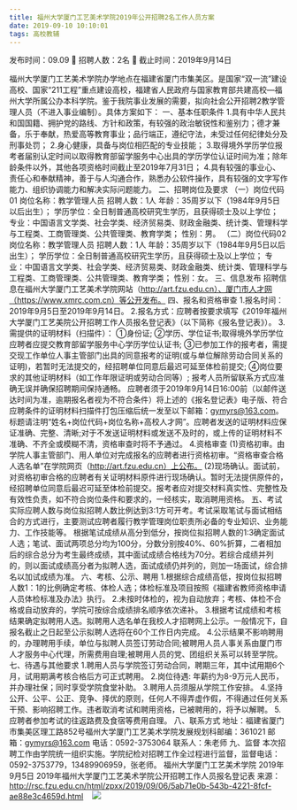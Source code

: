 ```yaml
---
title: 福州大学厦门工艺美术学院2019年公开招聘2名工作人员方案
date: 2019-09-10 10:10:01
tags: 高校教辅
---
```

发布时间：09.09   🌟   招聘人数：2名   🌈   截止时间：2019年9月14日
<!-- more -->
福州大学厦门工艺美术学院办学地点在福建省厦门市集美区。是国家“双一流”建设高校、国家“211工程”重点建设高校，福建省人民政府与国家教育部共建高校—福州大学所属公办本科学院。鉴于我院事业发展的需要，拟向社会公开招聘2教学管理人员（不进入事业编制）。具体方案如下：
一、基本任职条件
1.具有中华人民共和国国籍、拥护党的路线、方针和政策，有较强的政治敏锐性和鉴别力；德才兼备，乐于奉献，热爱高等教育事业；品行端正，遵纪守法，未受过任何纪律处分及刑事处罚；
2.身心健康，具备与岗位相匹配的专业技能；
3.取得境外学历学位报考者届别认定时间以取得教育部留学服务中心出具的学历学位认证时间为准；除年龄条件以外，其他各项资格时间截止至2019年7月31日；
4.具有较强的事业心、责任心和奉献精神，善于与人沟通合作，熟悉办公软件操作，具有较强的文字写作能力、组织协调能力和解决实际问题能力。
二、招聘岗位及要求
（一）岗位代码01
岗位名称：教学管理人员
招聘人数：1人
年龄：35周岁以下（1984年9月5日以后出生）；
学历学位：全日制普通高校研究生学历，且获得硕士及以上学位；
专业：中国语言文学类、社会学类、经济贸易类、财政金融类、统计类、管理科学与工程类、工商管理类、公共管理类、教育学类；
性别：男。
（二）岗位代码02
岗位名称：教学管理人员
招聘人数：1人
年龄：35周岁以下（1984年9月5日以后出生）；
学历学位：全日制普通高校研究生学历，且获得硕士及以上学位；
专业：中国语言文学类、社会学类、经济贸易类、财政金融类、统计类、管理科学与工程类、工商管理类、公共管理类、教育学类；
性别：女。
三、信息发布
招聘信息在福州大学厦门工艺美术学院网站（http://art.fzu.edu.cn）、厦门市人才网（https://www.xmrc.com.cn）等公开发布。
四、报名和资格审查
1.报名时间：2019年9月5日至2019年9月14日。
2.报名方式：应聘者按要求填写《2019年福州大学厦门工艺美院公开招聘工作人员报名登记表》（以下简称《报名登记表》）。
3.需提供的证明材料（扫描件）：
①身份证;
②学历、学位证书;取得境外学历学位应聘者应提交教育部留学服务中心学历学位认证书;
③已参加工作的报考者，需提交现工作单位人事主管部门出具的同意报考的证明(或与单位解除劳动合同关系的证明)，若暂时无法提交的，经招聘单位同意后最迟可延至体检前提交;
④岗位要求的其他证明材料（如工作年限证明或劳动合同等）;
报考人员所留联系方式应准确无误并确保招聘期间保持通畅。
应聘者须于2019年9月14日16:00前（以邮件送达时间为准，逾期报名者视为不符合条件）将上述的《报名登记表》电子版、符合应聘条件的证明材料扫描件打包压缩后统一发至以下邮箱：gymyrs@163.com。标题请注明“姓名+岗位代码+岗位名称+高校人才网”。应聘者发送的证明材料应保证准确、完整、清晰;对于不发送证明材料或发送不及时的，或上传的证明材料不准确、不齐全或模糊不清，资格审查时将不予通过。
4.资格审查
(1)资格初审。由学院人事主管部门、用人单位对完成报名的应聘者进行资格初审。“资格审查合格人选名单”在学院网页（http://art.fzu.edu.cn）上公布。
(2)现场确认。面试前，对资格初审合格的应聘者有关证明材料原件进行现场确认。暂时无法提供原件的，经招聘单位同意后最迟可延至体检前提交。报考者应对提交材料真实性、完整性及有效性负责，如不符合岗位条件和要求的，一经核实，取消聘用资格。
五、考试
实际应聘人数与岗位拟招聘人数比例达到3:1方可开考。考试采取笔试与面试相结合的方式进行，主要测试应聘者履行教学管理岗位职责所必备的专业知识、业务能力、工作技能等。
根据笔试成绩从高分到低分，按岗位拟招聘人数的1:3确定面试人选；笔试、面试两项总分均为100分，分数分别按40%、60%折算，二者相加后的综合总分为考生最终成绩，其中面试成绩合格线为70分。若综合成绩并列的，则以面试成绩高分者为拟聘人选，面试成绩仍并列的，则加一场面试，综合排名以加试成绩为准。
六、考核、公示、聘用
1.根据综合成绩高低，按岗位拟招聘人数1：1的比例确定考核、体检人选；体检标准及项目按照《福建省教师资格申请人员体检标准及办法》执行。
2.未按时体检的，视为自动放弃；考核、体检不合格或自动放弃的，学院可按综合成绩排名顺序依次递补。
3.根据考试成绩和考核结果确定拟聘用人选。拟聘用人选名单在我校人才招聘网上公示。一般情况下，自报名截止之日起至公示拟聘人选将在60个工作日内完成。
4.公示结果不影响聘用的，办理聘用手续，单位与拟聘人员签订劳动合同;被聘用人员人事关系由厦门市人才服务中心代理，所需费用自理;被聘用人员的党、团组织关系可以转至学院。
七、待遇与其他要求
1.聘用人员与学院签订劳动合同，聘期三年，其中试用期6个月，试用期满考核合格后方可正式聘用。
2.岗位待遇:
年薪约为8-9万元人民币，并办理社保；同时享受学院食堂补助。
3.聘用人员须服从学院工作安排。
4.坚持公开、公平、公正、竞争、择优的原则，任何人不得弄虚作假，不得通过任何关系干预、影响招聘工作。违者取消考试和聘用资格，已被聘用的，将予以解聘。
5.应聘者参加考试的往返路费及食宿等费用自理。
八、联系方式
地址：福建省厦门市集美区理工路852号福州大学厦门工艺美术学院发展规划科邮编：361021
邮箱：gymyrs@163.com
电话：0592-3753064
联系人：朱老师
九、监督
本次招聘工作由学院统一组织实施。学院纪检对招聘工作全过程进行监督，监督电话：0592-3753779，13489906959，张老师。
福州大学厦门工艺美术学院
2019年9月5日
2019年福州大学厦门工艺美术学院公开招聘工作人员报名登记表
来源：
http://rsc.fzu.edu.cn/html/zpxx/2019/09/06/5ab71e0b-543b-4221-8fcf-ae88e3c4659d.html
 
 ![](https://cdn.weiweiblog.cn/20181015134814.png)